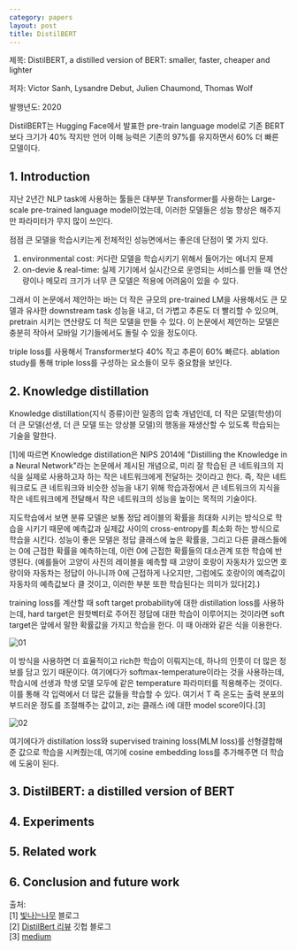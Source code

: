 ```yaml
---
category: papers
layout: post
title: DistilBERT
---
```


제목: DistilBERT, a distilled version of BERT: smaller, faster, cheaper and lighter

저자: Victor Sanh, Lysandre Debut, Julien Chaumond, Thomas Wolf

발행년도: 2020

DistilBERT는 Hugging Face에서 발표한 pre-train language model로 기존 BERT보다 크기가 40% 작지만 언어 이해 능력은 기존의 97%를 유지하면서 60% 더 빠른 모델이다.

## 1. Introduction
지난 2년간 NLP task에 사용하는 툴들은 대부분 Transformer를 사용하는 Large-scale pre-trained language model이었는데, 이러한 모델들은 성능 향상은 해주지만 파라미터가 무지 많이 쓰인다.

점점 큰 모델을 학습시키는게 전체적인 성능면에서는 좋은데 단점이 몇 가지 있다.

1. environmental cost: 커다란 모델을 학습시키기 위해서 들어가는 에너지 문제
2. on-devie & real-time: 실제 기기에서 실시간으로 운영되는 서비스를 만들 때 연산량이나 메모리 크기가 너무 큰 모델은 적용에 어려움이 있을 수 있다.

그래서 이 논문에서 제안하는 바는 더 작은 규모의 pre-trained LM을 사용해서도 큰 모델과 유사한 downstream task 성능을 내고, 더 가볍고 추론도 더 빨리할 수 있으며, pretrain 시키는 연산량도 더 적은 모델을 만들 수 있다. 이 논문에서 제안하는 모델은 충분히 작아서 모바일 기기들에서도 돌릴 수 있을 정도이다.

triple loss를 사용해서 Transformer보다 40% 작고 추론이 60% 빠르다. ablation study를 통해 triple loss를 구성하는 요소들이 모두 중요함을 보인다.

## 2. Knowledge distillation
Knowledge distillation(지식 증류)이란 일종의 압축 개념인데, 더 작은 모델(학생)이 더 큰 모델(선생, 더 큰 모델 또는 앙상블 모델)의 행동을 재생산할 수 있도록 학습되는 기술을 말한다.

[1]에 따르면 Knowledge distillation은 NIPS 2014에 "Distilling the Knowledge in a Neural Network"라는 논문에서 제시된 개념으로, 미리 잘 학습된 큰 네트워크의 지식을 실제로 사용하고자 하는 작은 네트워크에게 전달하는 것이라고 한다. 즉, 작은 네트워크로도 큰 네트워크와 비슷한 성능을 내기 위해 학습과정에서 큰 네트워크의 지식을 작은 네트워크에게 전달해서 작은 네트워크의 성능을 높이는 목적의 기술이다.

지도학습에서 보면 분류 모델은 보통 정답 레이블의 확률을 최대화 시키는 방식으로 학습을 시키기 때문에 예측값과 실제값 사이의 cross-entropy를 최소화 하는 방식으로 학습을 시킨다. 성능이 좋은 모델은 정답 클래스에 높은 확률을, 그리고 다른 클래스들에는 0에 근접한 확률을 예측하는데, 이런 0에 근접한 확률들의 대소관계 또한 학습에 반영된다. (예를들어 고양이 사진의 레이블을 예측할 때 고양이 호랑이 자동차가 있으면 호랑이와 자동차는 정답이 아니니까 0에 근접하게 나오지만, 그럼에도 호랑이의 예측값이 자동차의 예측값보다 클 것이고, 이러한 부분 또한 학습된다는 의미가 있다[2].)

training loss를 계산할 때 soft target probability에 대한 distillation loss를 사용하는데, hard target은 원핫벡터로 주어진 정답에 대한 학습이 이루어지는 것이라면 soft target은 앞에서 말한 확률값을 가지고 학습을 한다. 이 때 아래와 같은 식을 이용한다.

![01](https://gityunjae.github.io/images/softTarget.png)

이 방식을 사용하면 더 효율적이고 rich한 학습이 이뤄지는데, 하나의 인풋이 더 많은 정보를 담고 있기 때문이다. 
여기에다가 softmax-temperature이라는 것을 사용하는데, 학습시에 선생과 학생 모델 모두에 같은 temperature 파라미터를 적용해주는 것이다. 이를 통해 각 입력에서 더 많은 값들을 학습할 수 있다. 여기서 T 즉 온도는 출력 분포의 부드러운 정도를 조절해주는 값이고, zi는 클래스 i에 대한 model score이다.[3]

![02](https://gityunjae.github.io/images/softmaxTemp.png)

여기에다가 distillation loss와 supervised training loss(MLM loss)를 선형결합해준 값으로 학습을 시켜줬는데, 여기에 cosine embedding loss를 추가해주면 더 학습에 도움이 된다.

## 3. DistilBERT: a distilled version of BERT

## 4. Experiments

## 5. Related work

## 6. Conclusion and future work


출처:<br>
[1] <a href="https://light-tree.tistory.com/196">빛나는나무</a> 블로그 <br>
[2] <a href="https://jeongukjae.github.io/posts/2-distillbert-review/">DistilBert 리뷰</a> 깃헙 블로그 <br>
[3] <a href="https://medium.com/huggingface/distilbert-8cf3380435b5">medium</a> <br>
